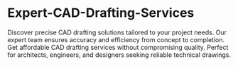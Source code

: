 # Expert-CAD-Drafting-Services
Discover precise CAD drafting solutions tailored to your project needs. Our expert team ensures accuracy and efficiency from concept to completion. Get affordable CAD drafting services without compromising quality. Perfect for architects, engineers, and designers seeking reliable technical drawings. 
